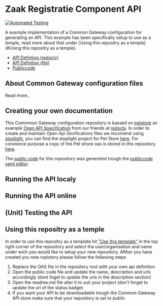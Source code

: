 # Zaak Registratie Component API
[![Automated Testing](https://github.com/CommonGateway/ZaakRegistratieComponent/actions/workflows/tests.yml/badge.svg)](https://github.com/CommonGateway/ZaakRegistratieComponent/actions/workflows/tests.yml)

A example implementation of a Common Gateway configuration for generating an API. This example has been specifically setup to use as a temple, read more about that under [Using this repositry as a temple](#Using this repositry as a temple).

- [API Defintion (redocly)](https://redocly.github.io/redoc/?url=https://raw.githubusercontent.com/CommonGateway/ZaakRegistratieComponent/main/OAS.yaml&nocors)
- [API Defintion (file)](https://github.com/CommonGateway/ZaakRegistratieComponent/blob/main/OAS.yaml)
- [Publiccode](https://github.com/CommonGateway/ZaakRegistratieComponent/blob/main/publiccode.yaml)

## About Common Gateway configuration files
Read more..

## Creating your own documentation
This Commmon Gateway configuration repository is bassed on [petstore](https://redocly.github.io/redoc/) an example [Open API Specification]([https://redocly.com/docs/openapi/reference-docs-example/overview/](https://swagger.io/specification/)) from our friends at [redocly](https://redocly.com/docs/). In order to create and maintain Open Api Secifications files we recomend using [stoplight](), you can find the stoplight project for Pet Store [here](https://conduction.stoplight.io/docs/pet-store/branches/main/ls7mp80wwy88k-swagger-petstore). For convience purpose a copy of the Pet strore oas is stored in this repository [here](https://github.com/CommonGateway/ZaakRegistratieComponent/blob/main/OAS.yaml).

The [public code](https://yml.publiccode.tools/) for this ropository was genereted trough the [publiccode yaml editor](https://publiccode-editor.developers.italia.it/).

## Running the API localy

## Running the API online

## (Unit) Testing the API

## Using this repositry as a temple
In order to use this repositry as a template hit ["Use this template"](https://github.com/CommonGateway/PetStore/generate) in the top right corner of the repository and select the user/organisation and name under wich you would like to setup your new repository. Afther you have created you new ropistory please follow the follwoing steps

1. Replace the OAS file in the repository root with your own api definition
2. Open the public code file and update the name, description and urls accordingly (dont foget to update the urls in the description section)
3. Open the readme.md file alter it to suit your project (don't forget to update the url of the status badge)
4. If you want your API to be downloadable trough the Common Gateway API store make sure that your repository is set to public
